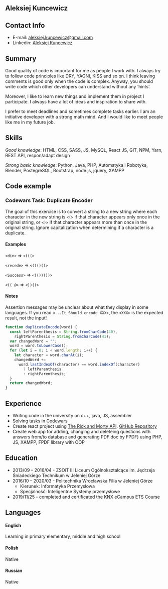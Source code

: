 ## Aleksiej Kuncewicz

## Contact Info

- E-mail: aleksiej.kuncewicz@gmail.com
- Linkedin: [Aleksiej Kuncewicz](https://pl.linkedin.com/in/aleksiej-kuncewicz)

## Summary

Good quality of code is important for me as people I work with. I always try to follow code principles like DRY, YAGNI, KISS and so on. I think leaving comments is good only when the code is complex. Anyway, you should write code which other developers can understand without any ‘hints’.

Moreover, I like to learn new things and implement them in project I participate. I always have a lot of ideas and inspiration to share with.

I prefer to meet deadlines and sometimes complete tasks earlier. I am an initiative developer with a strong math mind. And I would like to meet people like me in my future job.

## Skills

_Good knowledge_: HTML, CSS, SASS, JS, MySQL, React JS, GIT, NPM, Yarn, REST API, respon/adapt design

_Strong basic knowledge_: Python, Java, PHP, Automatyka i Robotyka, Blender, PostegreSQL, Bootstrap, node.js, jquery, XAMPP

## Code example

### Codewars Task: Duplicate Encoder

The goal of this exercise is to convert a string to a new string where each character in the new string is `<(>` if that character appears only once in the original string, or `<)>` if that character appears more than once in the original string. Ignore capitalization when determining if a character is a duplicate.

#### Examples

`<din>` => `<(((>`

`<recede>` => `<()()()>`

`<Success>` => `<)())())>`

`<(( @>` => `<))((>`

#### Notes

Assertion messages may be unclear about what they display in some languages. If you read `<...It Should encode XXX>`, the `<XXX>` is the expected result, not the input!

```javascript
function duplicateEncode(word) {
  const leftParenthesis = String.fromCharCode(40),
    rightParenthesis = String.fromCharCode(41);
  var changedWord = "";
  word = word.toLowerCase();
  for (let i = 0; i < word.length; i++) {
    let character = word.charAt(i);
    changedWord +=
      word.lastIndexOf(character) == word.indexOf(character)
        ? leftParenthesis
        : rightParenthesis;
  }
  return changedWord;
}
```

## Experience

- Writing code in the university on c++, java, JS, assembler
- Solving tasks in [Codewars](https://www.codewars.com/users/Aleksiej)
- Create react project using [The Rick and Morty API](https://rickandmortyapi.com/). [GitHub Repository](https://github.com/losha97/api-example-rick-morty)
- Create web app for adding, changing and deleteing questions with answers from/to database and generating PDF doc by FPDF) using PHP, JS, XAMPP, FPDF library with OOP

## Education

- 2013/09 – 2016/04 - ZSOiT III Liceum Ogólnokształcące im. Jędrzeja Śniadeckiego Technikum w Jeleniej Górze
- 2016/10 – 2020/03 - Politechnika Wrocławska Filia w Jeleniej Górze
  - Kierunek: Informatyka Przemysłowa
  - Specjalność: Inteligentne Systemy przemysłowe
- 2019/11/25 - completed and certificated the KNX eCampus ETS Course

## Languages

#### English

Learning in primary elementary, middle and high school

#### Polish

Native

#### Russian

Native
